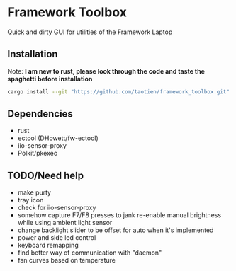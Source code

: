 # Framework Toolbox

Quick and dirty GUI for utilities of the Framework Laptop

## Installation

Note: **I am new to rust, please look through the code and taste the spaghetti
before installation**

```sh
cargo install --git "https://github.com/taotien/framework_toolbox.git"
```

## Dependencies

- rust
- ectool (DHowett/fw-ectool)
- iio-sensor-proxy
- Polkit/pkexec

## TODO/Need help

- make purty
- tray icon
- check for iio-sensor-proxy
- somehow capture F7/F8 presses to jank re-enable manual brightness while using
  ambient light sensor
- change backlight slider to be offset for auto when it's implemented
- power and side led control
- keyboard remapping
- find better way of communication with "daemon"
- fan curves based on temperature
